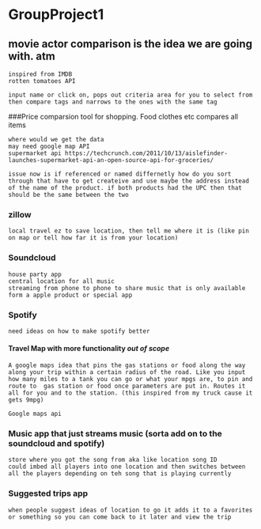 # GroupProject1


## movie actor comparison is the idea we are going with. atm
 
    inspired from IMDB
    rotten tomatoes API
 
    input name or click on, pops out criteria area for you to select from 
    then compare tags and narrows to the ones with the same tag




###Price comparsion tool for shopping. Food clothes etc compares all items

    where would we get the data
    may need google map API
    supermarket api https://techcrunch.com/2011/10/13/aislefinder-launches-supermarket-api-an-open-source-api-for-groceries/

    issue now is if referenced or named differnetly how do you sort through that have to get createive and use maybe the address instead of the name of the product. if both products had the UPC then that should be the same between the two


### zillow
    local travel ez to save location, then tell me where it is (like pin on map or tell how far it is from your location)
 
### Soundcloud
    house party app
    central location for all music
    streaming from phone to phone to share music that is only available form a apple product or special app
 
### Spotify
    need ideas on how to make spotify better


#### Travel Map with more functionality *out of scope*
    A google maps idea that pins the gas stations or food along the way along your trip within a certain radius of the road. Like you input how many miles to a tank you can go or what your mpgs are, to pin and route to  gas station or food once parameters are put in. Routes it all for you and to the station. (this inspired from my truck cause it gets 9mpg)
 
	Google maps api

### Music app that just streams music (sorta add on to the soundcloud and spotify)
    store where you got the song from aka like location song ID 
    could imbed all players into one location and then switches between all the players depending on teh song that is playing currently

### Suggested trips app
    when people suggest ideas of location to go it adds it to a favorites or something so you can come back to it later and view the trip

    